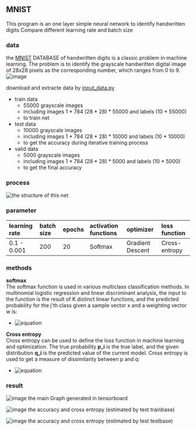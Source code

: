 ## MNIST
This program is an one layer simple neural network to identify handwritten digits
Compare different learning rate and batch size

### data 
the [MNIST](http://yann.lecun.com/exdb/mnist/) DATABASE of handwritten digits is a classic problem in machine learning. The problem is to identify the grayscale handwritten digital image of 28x28 pixels as the corresponding number, which ranges from 0 to 9.  
![image](http://www.tensorfly.cn/tfdoc/images/mnist_digits.png)

download and extracte data by [input_data.py](https://tensorflow.googlesource.com/tensorflow//master/tensorflow/examples/tutorials/mnist/input_data.py#)

* train data  
	* 55000 grayscale images
	* including images 1 * 784 (28 * 28) *  55000 and labels (10 * 55000)
	* to train net
* test data
	* 10000 grayscale images
	* including images 1 * 784 (28 * 28) *  10000 and labels (10 * 10000)
	* to get the accuracy during iterative training process
* valid data
	* 5000 grayscale images
	* including images 1 * 784 (28 * 28) * 5000 and labels (10 * 5000)
	* to get the final accuracy
	
### process
![the structure of this net](https://github.com/Jzmo/tf/raw/master/BasicTest/MNIST/net1.png)

### parameter
learning rate  | batch size | epochs | activation functions | optimizer | loss function  
:--------- | :--------| :-------- | :-------- | :-------- | :-------- 
0.1 - 0.001  | 200 | 20  | Softmax | Gradient Descent | Cross-entropy

### methods
**softmax**  
The softmax function is used in various multiclass classification methods. In multinomial logistic regression and linear discriminant analysis, the input to the function is the result of K distinct linear functions, and the predicted probability for the j'th class given a sample vector x and a weighting vector w is:  
* ![equation](http://latex.codecogs.com/gif.latex?P(y=j|x)=\frac{e^{x^{T}w_{j}}}{\sum&space;_{k=1}^{K}e^{x^{T}w_{j}}})

**Cross entropy**  
Cross entropy can be used to define the loss function in machine learning and optimization. The true probability **p_i** is the true label, and the given distribution **q_i** is the predicted value of the current model.  Cross entropy is used to get a measure of dissimilarity between p and q:
* ![equation](http://latex.codecogs.com/gif.latex?H(p,q)=-\sum_{i}&space;p_{i}log(q_{i}))

### result
![image](https://github.com/Jzmo/tf/raw/master/BasicTest/MNIST/mainGraph.png)
the main Graph generated in tensorboard

![image](https://github.com/Jzmo/tf/raw/master/BasicTest/MNIST/train_re.png)
the accuracy and cross entropy (estimated by test trainbase)

![image](https://github.com/Jzmo/tf/raw/master/BasicTest/MNIST/test_re.png)
the accuracy and cross entropy (estimated by test testbase)